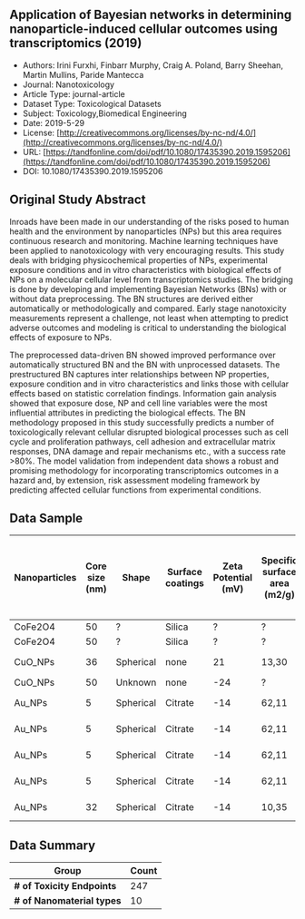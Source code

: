 <script type='text/javascript' src='https://d1bxh8uas1mnw7.cloudfront.net/assets/embed.js'></script>

<div style="float: right; width: 200px" class='altmetric-embed' data-badge-type='donut' data-condensed='true' data-badge-details='right' data-doi="10.1080/17435390.2019.1595206"></div>

## Application of Bayesian networks in determining nanoparticle-induced cellular outcomes using transcriptomics (2019)
<script type="application/ld+json">
	{	
		"@context": {
			"bs": "https://bioschemas.org/",
			"schema": "https://schema.org/",
			"citation": "schema:citation",
			"name": "schema:name",
			"url": "schema:url",
			"variableMeasured": "schema:variableMeasured"
		},
		"variableMeasured": [
			{
				"@type": "schema:PropertyValue",
				"name": "MI-R1.3-ABSTRACT-BASIC-CHEMICAL_COMPOSITION"
			},
			{
				"@type": "schema:PropertyValue",
				"name": "MI-R1.3-ABSTRACT-PHYSCHEM-SIZE"
			},
			{
				"@type": "schema:PropertyValue",
				"name": "MI-R1.3-ABSTRACT-PHYSCHEM-SHAPE"
			},
			{
				"@type": "schema:PropertyValue",
				"name": "MI-R1.3-ABSTRACT-BASIC-SURFACE_CHEMISTRY"
			},
			{
				"@type": "schema:PropertyValue",
				"name": "MI-R1.3-ABSTRACT-PHYSCHEM-SURFACE_AREA"
			},
			{
				"@type": "schema:PropertyValue",
				"name": "MI-R1.3-ABSTRACT-PHYSCHEM-ZETA_POTENTIAL"
			},
			{
				"@type": "schema:PropertyValue",
				"name": "MI-R1.3-ABSTRACT-TOX-CONCENTRATION"
			},
			{
				"@type": "schema:PropertyValue",
				"name": "MI-R1.3-ABSTRACT-TOX-EXPOSURE_TIME"
			}
		],
		"@type": "schema:Dataset",
		"name": "Application of Bayesian networks in determining nanoparticle-induced cellular outcomes using transcriptomics",
		"url": "https://tandfonline.com/doi/pdf/10.1080/17435390.2019.1595206",
		"citation": "https://doi.org/10.1080/17435390.2019.1595206",
		"@id": "10.1080/17435390.2019.1595206",
		"http://purl.org/dc/terms/conformsTo": { "@type": "schema:CreativeWork", "@id": "https://bioschemas.org/profiles/Dataset/0.4-DRAFT" },
		"schema:license": "http://creativecommons.org/licenses/by-nc-nd/4.0/",
		"schema:creator": [
		  {
			"@type": "schema:Organization",
			"name": "RiskGONE"
		  }
		],
		"schema:datePublished": "2019-5-29"
	}
</script>

* Authors: Irini Furxhi, Finbarr Murphy, Craig A. Poland, Barry Sheehan, Martin Mullins, Paride Mantecca
* Journal: Nanotoxicology
* Article Type: journal-article
* Dataset Type: Toxicological Datasets
* Subject: Toxicology,Biomedical Engineering
* Date: 2019-5-29
* License: [http://creativecommons.org/licenses/by-nc-nd/4.0/](http://creativecommons.org/licenses/by-nc-nd/4.0/)
* URL: [https://tandfonline.com/doi/pdf/10.1080/17435390.2019.1595206](https://tandfonline.com/doi/pdf/10.1080/17435390.2019.1595206)
* DOI: 10.1080/17435390.2019.1595206



## Original Study Abstract

Inroads have been made in our understanding of the risks posed to human health and the environment by nanoparticles (NPs) but this area requires continuous research and monitoring. Machine learning techniques have been applied to nanotoxicology with very encouraging results. This study deals with bridging physicochemical properties of NPs, experimental exposure conditions and in vitro characteristics with biological effects of NPs on a molecular cellular level from transcriptomics studies. The bridging is done by developing and implementing Bayesian Networks (BNs) with or without data preprocessing. The BN structures are derived either automatically or methodologically and compared. Early stage nanotoxicity measurements represent a challenge, not least when attempting to predict adverse outcomes and modeling is critical to understanding the biological effects of exposure to NPs.

The preprocessed data-driven BN showed improved performance over automatically structured BN and the BN with unprocessed datasets. The prestructured BN captures inter relationships between NP properties, exposure condition and in vitro characteristics and links those with cellular effects based on statistic correlation findings. Information gain analysis showed that exposure dose, NP and cell line variables were the most influential attributes in predicting the biological effects. The BN methodology proposed in this study successfully predicts a number of toxicologically relevant cellular disrupted biological processes such as cell cycle and proliferation pathways, cell adhesion and extracellular matrix responses, DNA damage and repair mechanisms etc., with a success rate >80%. The model validation from independent data shows a robust and promising methodology for incorporating transcriptomics outcomes in a hazard and, by extension, risk assessment modeling framework by predicting affected cellular functions from experimental conditions.


## Data Sample

|Nanoparticles|Core size (nm)|Shape|Surface  coatings|Zeta Potential (mV)|Specific surface area (m2/g)|Exposure  dose (?g/ml)|Exposure duration  (h)|Tissue|Cell type|Cell line|Microarray Method_Transcriptomics|Cell  cycle  and  Proliferation  responses|Cell  death  and  Apoptosis responses|DNA  damage  and  Repair  responses                                                                                                                                                                                            |Cell  adhesion  and Extracellular  matrix  responses                                                                                                                                    |Inflammation and Immune responses                                                                                                                                                               |Unfolded protein responses (UPR) and Endoplasmatic reticulum (ER) stress               |Metal Ion  Responses           |Angiogenenesis responses                                                                                                                                                                                                                             |Cytoskeleton organization responses                                                                        |
|-------------|--------------|-----|-----------------|-------------------|----------------------------|----------------------|----------------------|------|---------|---------|---------------------------------|------------------------------------------|-------------------------------------|-------------------------------------------------------------------------------------------------------------------------------------------------------------------------------------------------------------------------------|----------------------------------------------------------------------------------------------------------------------------------------------------------------------------------------|------------------------------------------------------------------------------------------------------------------------------------------------------------------------------------------------|---------------------------------------------------------------------------------------|-------------------------------|-----------------------------------------------------------------------------------------------------------------------------------------------------------------------------------------------------------------------------------------------------|-----------------------------------------------------------------------------------------------------------|
|CoFe2O4      |50            |?    |Silica           |?                  |?                           |100                   |12                    |Kidney|Cancer   |293T     |Genechip_Affymetrix              |no_effect                                 |no_effect                            |no_effect                                                                                                                                                                                                                      |no_effect                                                                                                                                                                               |no_effect                                                                                                                                                                                       |no_effect                                                                              |no_effect                      |no_effect                                                                                                                                                                                                                                            |no_effect                                                                                                  |
|CoFe2O4      |50            |?    |Silica           |?                  |?                           |1000                  |12                    |Kidney|Cancer   |293T     |Genechip_Affymetrix              |triggered                                 |no_effect                            |triggered                                                                                                                                                                                                                      |triggered                                                                                                                                                                               |no_effect                                                                                                                                                                                       |no_effect                                                                              |no_effect                      |no_effect                                                                                                                                                                                                                                            |triggered                                                                                                  |
|CuO_NPs      |36            |Spherical|none             |21                 |13,30                       |75                    |24                    |Brain |Cancer   |SH-SY5Y  |Genechip_Affymetrix              |triggered                                 |triggered                            |triggered                                                                                                                                                                                                                      |triggered                                                                                                                                                                               |triggered                                                                                                                                                                                       |no_effect                                                                              |triggered                      |no_effect                                                                                                                                                                                                                                            |triggered                                                                                                  |
|CuO_NPs      |50            |Unknown|none             |-24                |?                           |25                    |24                    |Lung  |Cancer   |A549     |WHG_Agilent                      |triggered                                 |triggered                            |no_effect                                                                                                                                                                                                                      |no_effect                                                                                                                                                                               |triggered                                                                                                                                                                                       |no_effect                                                                              |triggered                      |no_effect                                                                                                                                                                                                                                            |no_effect                                                                                                  |
|Au_NPs       |5             |Spherical|Citrate          |-14                |62,11                       |60                    |72                    |Intestinal|Cancer   |CACO-2   |WHG_Agilent                      |no_effect                                 |triggered                            |triggered                                                                                                                                                                                                                      |no_effect                                                                                                                                                                               |triggered                                                                                                                                                                                       |no_effect                                                                              |triggered                      |no_effect                                                                                                                                                                                                                                            |no_effect                                                                                                  |
|Au_NPs       |5             |Spherical|Citrate          |-14                |62,11                       |20                    |72                    |Intestinal|Cancer   |CACO-2   |WHG_Agilent                      |no_effect                                 |no_effect                            |no_effect                                                                                                                                                                                                                      |no_effect                                                                                                                                                                               |no_effect                                                                                                                                                                                       |no_effect                                                                              |no_effect                      |no_effect                                                                                                                                                                                                                                            |no_effect                                                                                                  |
|Au_NPs       |5             |Spherical|Citrate          |-14                |62,11                       |60                    |24                    |Intestinal|Cancer   |CACO-2   |WHG_Agilent                      |no_effect                                 |triggered                            |triggered                                                                                                                                                                                                                      |no_effect                                                                                                                                                                               |triggered                                                                                                                                                                                       |no_effect                                                                              |triggered                      |no_effect                                                                                                                                                                                                                                            |no_effect                                                                                                  |
|Au_NPs       |5             |Spherical|Citrate          |-14                |62,11                       |20                    |24                    |Intestinal|Cancer   |CACO-2   |WHG_Agilent                      |no_effect                                 |no_effect                            |no_effect                                                                                                                                                                                                                      |no_effect                                                                                                                                                                               |no_effect                                                                                                                                                                                       |no_effect                                                                              |no_effect                      |no_effect                                                                                                                                                                                                                                            |no_effect                                                                                                  |
|Au_NPs       |32            |Spherical|Citrate          |-14                |10,35                       |20                    |72                    |Intestinal|Cancer   |CACO-2   |WHG_Agilent                      |no_effect                                 |no_effect                            |no_effect                                                                                                                                                                                                                      |no_effect                                                                                                                                                                               |no_effect                                                                                                                                                                                       |no_effect                                                                              |no_effect                      |no_effect                                                                                                                                                                                                                                            |triggered                                                                                                  |


## Data Summary

| **Group**                    | **Count** |
| ---------------------------- | --------- |
| **\# of Toxicity Endpoints** |   247     |
| **\# of Nanomaterial types** |   10      |

